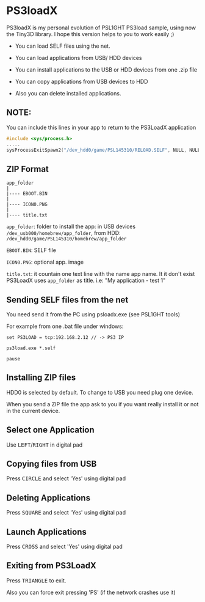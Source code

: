 # PS3loadX

PS3loadX is my personal evolution of PSL1GHT PS3load sample, using now the Tiny3D library. I hope this version helps to you to work easily ;)

- You can load SELF files using the net.

- You can load applications from USB/ HDD devices

- You can install applications to the USB or HDD devices from one .zip file

- You can copy applications from USB devices to HDD

- Also you can delete installed applications.

NOTE:
-----

You can include this lines in your app to return to the PS3LoadX application
```c
#include <sys/process.h>
.....
sysProcessExitSpawn2("/dev_hdd0/game/PSL145310/RELOAD.SELF", NULL, NULL, NULL, 0, 1001, SYS_PROCESS_SPAWN_STACK_SIZE_1M);
```

ZIP Format
----------

```
app_folder
|
|---- EBOOT.BIN
|
|---- ICON0.PNG
|
|---- title.txt
```

`app_folder`: folder to install the app: in USB devices `/dev_usb000/homebrew/app_folder`, from HDD: `/dev_hdd0/game/PSL145310/homebrew/app_folder`

`EBOOT.BIN`: SELF file

`ICON0.PNG`: optional app. image

`title.txt`: it countain one text line with the name app name. It it don't exist PS3LoadX uses `app_folder` as title. i.e: "My application - test 1"

Sending SELF files from the net
-------------------------------

You need send it from the PC using psloadx.exe (see PSL1GHT tools)

For example from one .bat file under windows:
```
set PS3LOAD = tcp:192.168.2.12 // -> PS3 IP

ps3load.exe *.self

pause
```

Installing ZIP files
--------------------

HDD0 is selected by default. To change to USB you need plug one device.

When you send a ZIP file the app ask to you if you want really install it or not in the current device.

Select one Application
----------------------

Use <kbd>LEFT</kbd>/<kbd>RIGHT</kbd> in digital pad

Copying files from USB
----------------------

Press <kbd>CIRCLE</kbd> and select 'Yes' using digital pad

Deleting Applications
---------------------

Press <kbd>SQUARE</kbd> and select 'Yes' using digital pad

Launch Applications
-------------------

Press <kbd>CROSS</kbd> and select 'Yes' using digital pad

Exiting from PS3LoadX
---------------------

Press <kbd>TRIANGLE</kbd> to exit.

Also you can force exit pressing 'PS' (if the network crashes use it)
